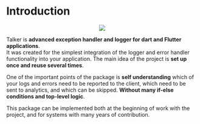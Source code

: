 # Introduction

<p align="center">
    <a href="https://github.com/Frezyx/talker/tree/master/examples/shop_app_example" align="center">
        <!-- TODO: change to master -->
        <img src="https://github.com/Frezyx/talker/blob/master/docs/assets/gifs/talker_big.gif?raw=true">
    </a>
</p>

Talker is **advanced exception handler and logger for dart and Flutter applications**.<br>
It was created for the simplest integration of the logger and error handler functionality into your application. The main idea of the project is **set up once and reuse several times**.

One of the important points of the package is **self understanding** which of your logs and errors need to be reported to the client, which need to be sent to analytics, and which can be skipped. **Without many if-else conditions and top-level logic**.

This package can be implemented both at the beginning of work with the project, and for systems with many years of contribution.


